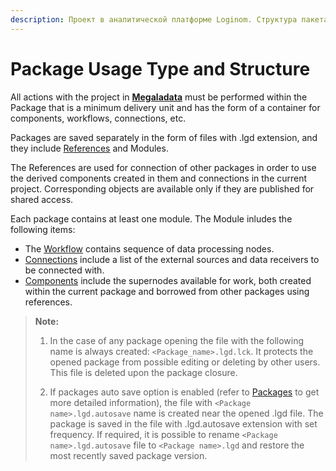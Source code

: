 ```yaml
---
description: Проект в аналитической платформе Loginom. Структура пакета и модуля в Loginom. Файлы с расширением lgp и lck. Подключение пакета для повторного использование компонентов.
---
```

# Package Usage Type and Structure

All actions with the project in [**Megaladata**](https://loginom.ru) must be performed within the Package that is a minimum delivery unit and has the form of a container for components, workflows, connections, etc.

Packages are saved separately in the form of files with .lgd extension, and they include [References](./../workflow/reference-to-package.md) and Modules.

The References are used for connection of other packages in order to use the derived components created in them and connections in the current project. Corresponding objects are available only if they are published for shared access.

Each package contains at least one module. The Module inludes the following items:

* The [Workflow](./first-workflow.md) contains sequence of data processing nodes.
* [Connections](./../integration/connections/README.md) include a list of the external sources and data receivers to be connected with.
* [Components](./../processors/README.md#standartnye-komponenty) include the supernodes available for work, both created within the current package and borrowed from other packages using references.

> **Note:**
> 1. In the case of any package opening the file with the following name is always created: `<Package_name>.lgd.lck`. It protects the opened package from possible editing or deleting by other users. This file is deleted upon the package closure.
>
> 2. If packages auto save option is enabled (refer to [Packages](./../interface/packages.md) to get more detailed information), the file with `<Package name>.lgd.autosave` name is created near the opened .lgd file. The package is saved in the file with .lgd.autosave extension with set frequency. If required, it is possible to rename `<Package name>.lgd.autosave` file to `<Package name>.lgd` and restore the most recently saved package version.
